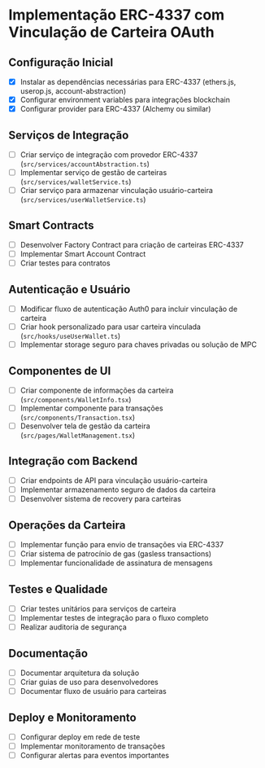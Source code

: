# Implementação ERC-4337 com Vinculação de Carteira OAuth

## Configuração Inicial
- [x] Instalar as dependências necessárias para ERC-4337 (ethers.js, userop.js, account-abstraction)
- [x] Configurar environment variables para integrações blockchain
- [x] Configurar provider para ERC-4337 (Alchemy ou similar)

## Serviços de Integração
- [ ] Criar serviço de integração com provedor ERC-4337 (`src/services/accountAbstraction.ts`)
- [ ] Implementar serviço de gestão de carteiras (`src/services/walletService.ts`)
- [ ] Criar serviço para armazenar vinculação usuário-carteira (`src/services/userWalletService.ts`)

## Smart Contracts
- [ ] Desenvolver Factory Contract para criação de carteiras ERC-4337
- [ ] Implementar Smart Account Contract
- [ ] Criar testes para contratos

## Autenticação e Usuário
- [ ] Modificar fluxo de autenticação Auth0 para incluir vinculação de carteira
- [ ] Criar hook personalizado para usar carteira vinculada (`src/hooks/useUserWallet.ts`)
- [ ] Implementar storage seguro para chaves privadas ou solução de MPC

## Componentes de UI
- [ ] Criar componente de informações da carteira (`src/components/WalletInfo.tsx`)
- [ ] Implementar componente para transações (`src/components/Transaction.tsx`)
- [ ] Desenvolver tela de gestão da carteira (`src/pages/WalletManagement.tsx`)

## Integração com Backend
- [ ] Criar endpoints de API para vinculação usuário-carteira
- [ ] Implementar armazenamento seguro de dados da carteira
- [ ] Desenvolver sistema de recovery para carteiras

## Operações da Carteira
- [ ] Implementar função para envio de transações via ERC-4337
- [ ] Criar sistema de patrocínio de gas (gasless transactions)
- [ ] Implementar funcionalidade de assinatura de mensagens

## Testes e Qualidade
- [ ] Criar testes unitários para serviços de carteira
- [ ] Implementar testes de integração para o fluxo completo
- [ ] Realizar auditoria de segurança

## Documentação
- [ ] Documentar arquitetura da solução
- [ ] Criar guias de uso para desenvolvedores
- [ ] Documentar fluxo de usuário para carteiras

## Deploy e Monitoramento
- [ ] Configurar deploy em rede de teste
- [ ] Implementar monitoramento de transações
- [ ] Configurar alertas para eventos importantes